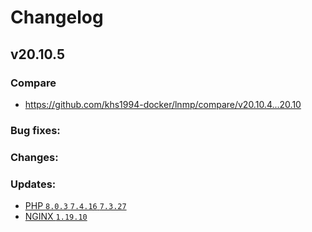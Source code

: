 # Changelog

## v20.10.5

### Compare

* https://github.com/khs1994-docker/lnmp/compare/v20.10.4...20.10

### Bug fixes:

### Changes:

### Updates:

* [PHP `8.0.3` `7.4.16` `7.3.27`](https://www.php.net/ChangeLog-8.php#8.0.3)
* [NGINX `1.19.10`](https://nginx.org/en/CHANGES)
